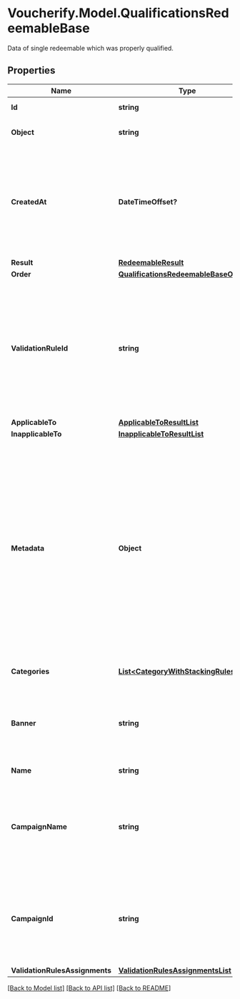 # Voucherify.Model.QualificationsRedeemableBase
Data of single redeemable which was properly qualified.

## Properties

Name | Type | Description | Notes
------------ | ------------- | ------------- | -------------
**Id** | **string** | Id of the redeemable. | [optional] 
**Object** | **string** | Object type of the redeemable. | [optional] 
**CreatedAt** | **DateTimeOffset?** | Timestamp representing the date and time when the object was created. The value is shown in the ISO 8601 format. | [optional] 
**Result** | [**RedeemableResult**](RedeemableResult.md) |  | [optional] 
**Order** | [**QualificationsRedeemableBaseOrder**](QualificationsRedeemableBaseOrder.md) |  | [optional] 
**ValidationRuleId** | **string** | A unique validation rule identifier assigned by the Voucherify API. The validation rule is verified before points are added to the balance. | [optional] 
**ApplicableTo** | [**ApplicableToResultList**](ApplicableToResultList.md) |  | [optional] 
**InapplicableTo** | [**InapplicableToResultList**](InapplicableToResultList.md) |  | [optional] 
**Metadata** | **Object** | The metadata object stores all custom attributes assigned to the product. A set of key/value pairs that you can attach to a product object. It can be useful for storing additional information about the product in a structured format. | [optional] 
**Categories** | [**List&lt;CategoryWithStackingRulesType&gt;**](CategoryWithStackingRulesType.md) | List of category information. | [optional] 
**Banner** | **string** | Name of the earning rule. This is displayed as a header for the earning rule in the Dashboard. | [optional] 
**Name** | **string** | Name of the redeemable. | [optional] 
**CampaignName** | **string** | Name of the campaign associated to the redeemable. This field is available only if object is not &#x60;campaign&#x60; | [optional] 
**CampaignId** | **string** | Id of the campaign associated to the redeemable. This field is available only if object is not &#x60;campaign&#x60; | [optional] 
**ValidationRulesAssignments** | [**ValidationRulesAssignmentsList**](ValidationRulesAssignmentsList.md) |  | [optional] 

[[Back to Model list]](../README.md#documentation-for-models) [[Back to API list]](../README.md#documentation-for-api-endpoints) [[Back to README]](../README.md)

